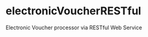 electronicVoucherRESTful
========================

Electronic Voucher processor via RESTful Web Service
